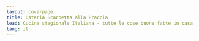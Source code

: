 ```yaml
---
layout: coverpage
title: Osteria Scarpetta alla Fraccia
lead: Cucina stagionale Italiana - tutte le cose buone fatte in casa
lang: it
---
```




